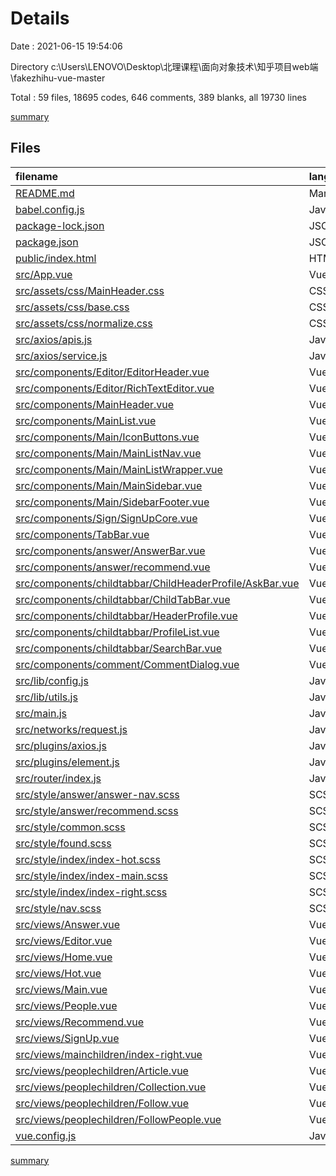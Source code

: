 # Details

Date : 2021-06-15 19:54:06

Directory c:\Users\LENOVO\Desktop\北理课程\面向对象技术\知乎项目web端\fakezhihu-vue-master

Total : 59 files,  18695 codes, 646 comments, 389 blanks, all 19730 lines

[summary](results.md)

## Files
| filename | language | code | comment | blank | total |
| :--- | :--- | ---: | ---: | ---: | ---: |
| [README.md](/README.md) | Markdown | 22 | 0 | 7 | 29 |
| [babel.config.js](/babel.config.js) | JavaScript | 5 | 0 | 1 | 6 |
| [package-lock.json](/package-lock.json) | JSON | 12,518 | 0 | 1 | 12,519 |
| [package.json](/package.json) | JSON | 54 | 0 | 1 | 55 |
| [public/index.html](/public/index.html) | HTML | 16 | 1 | 1 | 18 |
| [src/App.vue](/src/App.vue) | Vue | 33 | 0 | 5 | 38 |
| [src/assets/css/MainHeader.css](/src/assets/css/MainHeader.css) | CSS | 0 | 0 | 1 | 1 |
| [src/assets/css/base.css](/src/assets/css/base.css) | CSS | 72 | 0 | 12 | 84 |
| [src/assets/css/normalize.css](/src/assets/css/normalize.css) | CSS | 143 | 126 | 73 | 342 |
| [src/axios/apis.js](/src/axios/apis.js) | JavaScript | 30 | 19 | 3 | 52 |
| [src/axios/service.js](/src/axios/service.js) | JavaScript | 12 | 2 | 2 | 16 |
| [src/components/Editor/EditorHeader.vue](/src/components/Editor/EditorHeader.vue) | Vue | 81 | 22 | 4 | 107 |
| [src/components/Editor/RichTextEditor.vue](/src/components/Editor/RichTextEditor.vue) | Vue | 50 | 3 | 1 | 54 |
| [src/components/MainHeader.vue](/src/components/MainHeader.vue) | Vue | 246 | 25 | 6 | 277 |
| [src/components/MainList.vue](/src/components/MainList.vue) | Vue | 26 | 0 | 2 | 28 |
| [src/components/Main/IconButtons.vue](/src/components/Main/IconButtons.vue) | Vue | 80 | 0 | 1 | 81 |
| [src/components/Main/MainListNav.vue](/src/components/Main/MainListNav.vue) | Vue | 54 | 0 | 2 | 56 |
| [src/components/Main/MainListWrapper.vue](/src/components/Main/MainListWrapper.vue) | Vue | 100 | 0 | 2 | 102 |
| [src/components/Main/MainSidebar.vue](/src/components/Main/MainSidebar.vue) | Vue | 88 | 0 | 5 | 93 |
| [src/components/Main/SidebarFooter.vue](/src/components/Main/SidebarFooter.vue) | Vue | 77 | 0 | 1 | 78 |
| [src/components/Sign/SignUpCore.vue](/src/components/Sign/SignUpCore.vue) | Vue | 328 | 7 | 8 | 343 |
| [src/components/TabBar.vue](/src/components/TabBar.vue) | Vue | 26 | 5 | 2 | 33 |
| [src/components/answer/AnswerBar.vue](/src/components/answer/AnswerBar.vue) | Vue | 74 | 11 | 4 | 89 |
| [src/components/answer/recommend.vue](/src/components/answer/recommend.vue) | Vue | 241 | 65 | 22 | 328 |
| [src/components/childtabbar/ChildHeaderProfile/AskBar.vue](/src/components/childtabbar/ChildHeaderProfile/AskBar.vue) | Vue | 101 | 11 | 3 | 115 |
| [src/components/childtabbar/ChildTabBar.vue](/src/components/childtabbar/ChildTabBar.vue) | Vue | 111 | 10 | 0 | 121 |
| [src/components/childtabbar/HeaderProfile.vue](/src/components/childtabbar/HeaderProfile.vue) | Vue | 170 | 29 | 7 | 206 |
| [src/components/childtabbar/ProfileList.vue](/src/components/childtabbar/ProfileList.vue) | Vue | 93 | 34 | 2 | 129 |
| [src/components/childtabbar/SearchBar.vue](/src/components/childtabbar/SearchBar.vue) | Vue | 199 | 5 | 0 | 204 |
| [src/components/comment/CommentDialog.vue](/src/components/comment/CommentDialog.vue) | Vue | 143 | 1 | 3 | 147 |
| [src/lib/config.js](/src/lib/config.js) | JavaScript | 1 | 0 | 0 | 1 |
| [src/lib/utils.js](/src/lib/utils.js) | JavaScript | 11 | 0 | 0 | 11 |
| [src/main.js](/src/main.js) | JavaScript | 18 | 1 | 3 | 22 |
| [src/networks/request.js](/src/networks/request.js) | JavaScript | 8 | 0 | 0 | 8 |
| [src/plugins/axios.js](/src/plugins/axios.js) | JavaScript | 40 | 13 | 9 | 62 |
| [src/plugins/element.js](/src/plugins/element.js) | JavaScript | 8 | 0 | 2 | 10 |
| [src/router/index.js](/src/router/index.js) | JavaScript | 126 | 2 | 5 | 133 |
| [src/style/answer/answer-nav.scss](/src/style/answer/answer-nav.scss) | SCSS | 39 | 0 | 0 | 39 |
| [src/style/answer/recommend.scss](/src/style/answer/recommend.scss) | SCSS | 84 | 0 | 4 | 88 |
| [src/style/common.scss](/src/style/common.scss) | SCSS | 62 | 2 | 7 | 71 |
| [src/style/found.scss](/src/style/found.scss) | SCSS | 201 | 0 | 2 | 203 |
| [src/style/index/index-hot.scss](/src/style/index/index-hot.scss) | SCSS | 82 | 0 | 2 | 84 |
| [src/style/index/index-main.scss](/src/style/index/index-main.scss) | SCSS | 63 | 0 | 0 | 63 |
| [src/style/index/index-right.scss](/src/style/index/index-right.scss) | SCSS | 213 | 0 | 1 | 214 |
| [src/style/nav.scss](/src/style/nav.scss) | SCSS | 197 | 0 | 10 | 207 |
| [src/views/Answer.vue](/src/views/Answer.vue) | Vue | 50 | 0 | 12 | 62 |
| [src/views/Editor.vue](/src/views/Editor.vue) | Vue | 138 | 35 | 4 | 177 |
| [src/views/Home.vue](/src/views/Home.vue) | Vue | 63 | 3 | 7 | 73 |
| [src/views/Hot.vue](/src/views/Hot.vue) | Vue | 338 | 60 | 21 | 419 |
| [src/views/Main.vue](/src/views/Main.vue) | Vue | 54 | 0 | 11 | 65 |
| [src/views/People.vue](/src/views/People.vue) | Vue | 66 | 0 | 3 | 69 |
| [src/views/Recommend.vue](/src/views/Recommend.vue) | Vue | 347 | 47 | 18 | 412 |
| [src/views/SignUp.vue](/src/views/SignUp.vue) | Vue | 38 | 0 | 3 | 41 |
| [src/views/mainchildren/index-right.vue](/src/views/mainchildren/index-right.vue) | Vue | 170 | 5 | 4 | 179 |
| [src/views/peoplechildren/Article.vue](/src/views/peoplechildren/Article.vue) | Vue | 302 | 18 | 18 | 338 |
| [src/views/peoplechildren/Collection.vue](/src/views/peoplechildren/Collection.vue) | Vue | 300 | 18 | 18 | 336 |
| [src/views/peoplechildren/Follow.vue](/src/views/peoplechildren/Follow.vue) | Vue | 267 | 13 | 21 | 301 |
| [src/views/peoplechildren/FollowPeople.vue](/src/views/peoplechildren/FollowPeople.vue) | Vue | 204 | 49 | 22 | 275 |
| [vue.config.js](/vue.config.js) | JavaScript | 12 | 4 | 0 | 16 |

[summary](results.md)